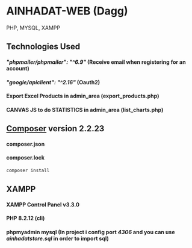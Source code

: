 # AINHADAT-WEB (Dagg)
PHP, MYSQL, XAMPP

## Technologies Used 
#### *"phpmailer/phpmailer": "^6.9"* (Receive email when registering for an account)
#### *"google/apiclient": "^2.16"* (Oauth2)
#### Export Excel Products in admin_area (export_products.php)
#### CANVAS JS to do STATISTICS in admin_area (list_charts.php)

## [Composer](https://getcomposer.org/) version 2.2.23 
#### composer.json
#### composer.lock

```bash
composer install
```
## XAMPP 
#### XAMPP Control Panel v3.3.0
#### PHP 8.2.12 (cli)
#### phpmyadmin mysql (In project i config port *4306* and you can use *ainhadatstore.sql* in order to import sql)


